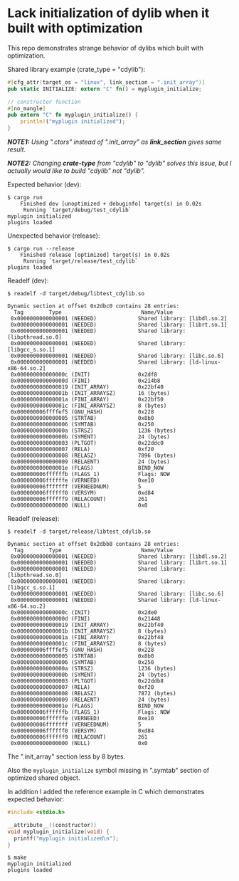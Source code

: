 # Lack initialization of dylib when it built with optimization

This repo demonstrates strange behavior of dylibs which built with optimization.

Shared library example (crate_type = "cdylib"):

```rust
#[cfg_attr(target_os = "linux", link_section = ".init_array")]
pub static INITIALIZE: extern "C" fn() = myplugin_initialize;

// constructor function
#[no_mangle]
pub extern "C" fn myplugin_initialize() {
    println!("myplugin initialized");
}
```

_**NOTE1:** Using ".ctors" instead of ".init_array" as **link_section** gives same result._

_**NOTE2:** Changing **crate-type** from "cdylib" to "dylib" solves this issue, but I actually would like to build "cdylib" not "dylib"._

Expected behavior (dev):

```shell
$ cargo run
    Finished dev [unoptimized + debuginfo] target(s) in 0.02s
     Running `target/debug/test_cdylib`
myplugin initialized
plugins loaded
```

Unexpected behavior (release):

```shell
$ cargo run --release
    Finished release [optimized] target(s) in 0.02s
     Running `target/release/test_cdylib`
plugins loaded
```

Readelf (dev):

```shell
$ readelf -d target/debug/libtest_cdylib.so

Dynamic section at offset 0x2dbc0 contains 28 entries:
  Tag        Type                         Name/Value
 0x0000000000000001 (NEEDED)             Shared library: [libdl.so.2]
 0x0000000000000001 (NEEDED)             Shared library: [librt.so.1]
 0x0000000000000001 (NEEDED)             Shared library: [libpthread.so.0]
 0x0000000000000001 (NEEDED)             Shared library: [libgcc_s.so.1]
 0x0000000000000001 (NEEDED)             Shared library: [libc.so.6]
 0x0000000000000001 (NEEDED)             Shared library: [ld-linux-x86-64.so.2]
 0x000000000000000c (INIT)               0x2df8
 0x000000000000000d (FINI)               0x214b8
 0x0000000000000019 (INIT_ARRAY)         0x22bf40
 0x000000000000001b (INIT_ARRAYSZ)       16 (bytes)
 0x000000000000001a (FINI_ARRAY)         0x22bf50
 0x000000000000001c (FINI_ARRAYSZ)       8 (bytes)
 0x000000006ffffef5 (GNU_HASH)           0x228
 0x0000000000000005 (STRTAB)             0x8b0
 0x0000000000000006 (SYMTAB)             0x250
 0x000000000000000a (STRSZ)              1236 (bytes)
 0x000000000000000b (SYMENT)             24 (bytes)
 0x0000000000000003 (PLTGOT)             0x22ddc0
 0x0000000000000007 (RELA)               0xf20
 0x0000000000000008 (RELASZ)             7896 (bytes)
 0x0000000000000009 (RELAENT)            24 (bytes)
 0x000000000000001e (FLAGS)              BIND_NOW
 0x000000006ffffffb (FLAGS_1)            Flags: NOW
 0x000000006ffffffe (VERNEED)            0xe10
 0x000000006fffffff (VERNEEDNUM)         5
 0x000000006ffffff0 (VERSYM)             0xd84
 0x000000006ffffff9 (RELACOUNT)          261
 0x0000000000000000 (NULL)               0x0
```

Readelf (release):

```shell
$ readelf -d target/release/libtest_cdylib.so

Dynamic section at offset 0x2dbb8 contains 28 entries:
  Tag        Type                         Name/Value
 0x0000000000000001 (NEEDED)             Shared library: [libdl.so.2]
 0x0000000000000001 (NEEDED)             Shared library: [librt.so.1]
 0x0000000000000001 (NEEDED)             Shared library: [libpthread.so.0]
 0x0000000000000001 (NEEDED)             Shared library: [libgcc_s.so.1]
 0x0000000000000001 (NEEDED)             Shared library: [libc.so.6]
 0x0000000000000001 (NEEDED)             Shared library: [ld-linux-x86-64.so.2]
 0x000000000000000c (INIT)               0x2de0
 0x000000000000000d (FINI)               0x21448
 0x0000000000000019 (INIT_ARRAY)         0x22bf40
 0x000000000000001b (INIT_ARRAYSZ)       8 (bytes)
 0x000000000000001a (FINI_ARRAY)         0x22bf48
 0x000000000000001c (FINI_ARRAYSZ)       8 (bytes)
 0x000000006ffffef5 (GNU_HASH)           0x228
 0x0000000000000005 (STRTAB)             0x8b0
 0x0000000000000006 (SYMTAB)             0x250
 0x000000000000000a (STRSZ)              1236 (bytes)
 0x000000000000000b (SYMENT)             24 (bytes)
 0x0000000000000003 (PLTGOT)             0x22ddb8
 0x0000000000000007 (RELA)               0xf20
 0x0000000000000008 (RELASZ)             7872 (bytes)
 0x0000000000000009 (RELAENT)            24 (bytes)
 0x000000000000001e (FLAGS)              BIND_NOW
 0x000000006ffffffb (FLAGS_1)            Flags: NOW
 0x000000006ffffffe (VERNEED)            0xe10
 0x000000006fffffff (VERNEEDNUM)         5
 0x000000006ffffff0 (VERSYM)             0xd84
 0x000000006ffffff9 (RELACOUNT)          261
 0x0000000000000000 (NULL)               0x0
```

The ".init_array" section less by 8 bytes.

Also the `myplugin_initialize` symbol missing in ".symtab" section of optimized shared object.

In addition I added the reference example in C which demonstrates expected behavior:

```c
#include <stdio.h>

__attribute__((constructor))
void myplugin_initialize(void) {
  printf("myplugin initialized\n");
}
```

```shell
$ make
myplugin initialized
plugins loaded
```
